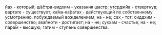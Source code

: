 йах̣ - который; ш́а̄стра-видхим - указания шастр; утср̣джйа - отвергнув; вартате - существует; ка̄ма-ка̄ратах̣ - действующий по собственному усмотрению, побуждаемый вожделением; на - не; сах̣ - тот; сиддхим - совершенство; ава̄пноти - достигает; на - не; сукхам - счастье; на - не; пара̄м - высшую; гатим - ступень совершенства.